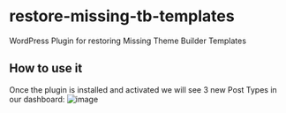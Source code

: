 # restore-missing-tb-templates
WordPress Plugin for restoring Missing Theme Builder Templates

## How to use it
Once the plugin is installed and activated we will see 3 new Post Types in our dashboard:
![image](https://user-images.githubusercontent.com/1719735/119341471-78a60b80-bc9c-11eb-902c-7da1b9e373dd.png)